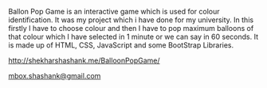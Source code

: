 Ballon Pop Game is an interactive game which is used for colour identification. It was my project which i have done for my university. In this firstly I have to choose colour and then I have to pop maximum balloons of that colour which I have selected in 1 minute or we can say in 60 seconds. It is made up of HTML, CSS, JavaScript and some BootStrap Libraries.

http://shekharshashank.me/BalloonPopGame/

mbox.shashank@gmail.com

